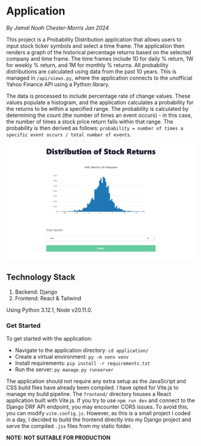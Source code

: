 # Application

*By Jamal Noah Chester-Morris*
*Jan 2024*

This project is a Probability Distribution application that allows users to input stock ticker symbols and select a time frame. The application then renders a graph of the historical percentage returns based on the selected company and time frame. The time frames include 1D for daily % return, 1W for weekly % return, and 1M for monthly % returns. All probability distributions are calculated using data from the past 10 years. This is managed in `/api/views.py`, where the application connects to the unofficial Yahoo Finance API using a Python library.

The data is processed to include percentage rate of change values. These values populate a histogram, and the application calculates a probability for the returns to be within a specified range. The probability is calculated by determining the count (the number of times an event occurs) - in this case, the number of times a stock price return falls within that range. The probability is then derived as follows: `probability = number of times a specific event occurs / total number of events`.

<div><img src="/distribution_of_returns/application/static/docs/screenshot.png"></div>

## Technology Stack

1. Backend: Django
2. Frontend: React & Tailwind

Using Python 3.12.1, Node v20.11.0.

### Get Started

To get started with the application:

- Navigate to the application directory: `cd application/`
- Create a virtual environment: `py -m venv venv`
- Install requirements: `pip install -r requirements.txt`
- Run the server: `py manage.py runserver`

The application should not require any extra setup as the JavaScript and CSS build files have already been compiled. I have opted for Vite.js to manage my build pipeline. The `frontend/` directory houses a React application built with Vite.js. If you try to use `npm run dev` and connect to the Django DRF API endpoint, you may encounter CORS issues. To avoid this, you can modify `vite.config.js`. However, as this is a small project I coded in a day, I decided to build the frontend directly into my Django project and serve the compiled `.jsx` files from my static folder.

**NOTE: NOT SUITABLE FOR PRODUCTION**
